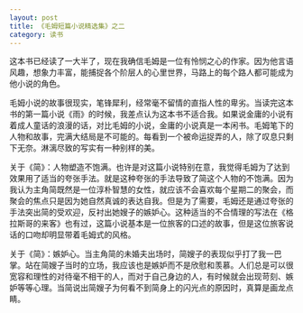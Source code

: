 ```yaml
---
layout: post
title: 《毛姆短篇小说精选集》之二
category: 读书
---
```


这本书已经读了一大半了，现在我确信毛姆是一位有怜悯之心的作家。因为他言语风趣，想象力丰富，能捕捉各个阶层人的心里世界，马路上的每个路人都可能成为他小说的角色。

毛姆小说的故事很现实，笔锋犀利，经常毫不留情的直指人性的卑劣。当读完这本书的第一篇小说《雨》的时候，我差点认为这本书不适合我。如果说金庸的小说有着成人童话的浪漫的话，对比毛姆的小说，金庸的小说真是一本闲书。毛姆笔下的人物和故事，完满大结局是不可能的。每看到一个被命运捉弄的人，除了叹息只剩下无奈。淋漓尽致的写实有一种别样的美。

关于《简》：人物塑造不饱满。也许是对这篇小说特别在意，我觉得毛姆为了达到效果用了适当的夸张手法。就是这种夸张的手法导致了简这个人物的不饱满。因为我认为主角简既然是一位淳朴智慧的女性，就应该不会喜欢每个星期二的聚会，而聚会的焦点只是因为她自然真诚的表达自我。但是为了需要，毛姆还是通过夸张的手法突出简的受欢迎，反衬出她嫂子的嫉妒心。这种适当的不合情理的写法在《格拉斯哥的来客》也有过，这篇小说基本是一位旅客的口述的故事，但是这位旅客说话的口吻却明显带着毛姆式的风格。

关于《简》：嫉妒心。当主角简的未婚夫出场时，简嫂子的表现似乎打了我一巴掌。站在简嫂子当时的立场，我应该也是嫉妒而不是欣慰和羡慕。人们总是可以很宽容和理性的对待毫不相干的人，而对于自己身边的人，有时候就会出现苛刻、嫉妒等等心理。当简说出简嫂子为何看不到简身上的闪光点的原因时，真算是画龙点睛。
